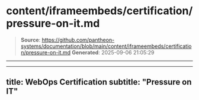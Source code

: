 # content/iframeembeds/certification/pressure-on-it.md

> **Source**: https://github.com/pantheon-systems/documentation/blob/main/content/iframeembeds/certification/pressure-on-it.md
> **Generated**: 2025-09-06 21:05:29

---

---
title: WebOps Certification
subtitle: "Pressure on IT"
---

<Partial file="certification-guide/pressure-on-it.md" />
